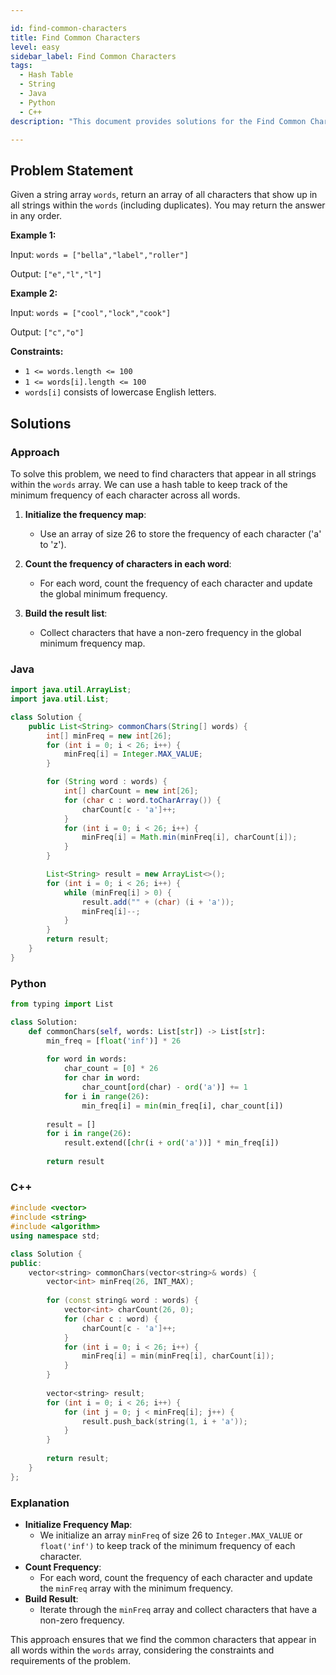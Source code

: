 ```yaml
---

id: find-common-characters
title: Find Common Characters
level: easy
sidebar_label: Find Common Characters
tags:
  - Hash Table
  - String
  - Java
  - Python
  - C++
description: "This document provides solutions for the Find Common Characters problem on LeetCode."

---
```


## Problem Statement

Given a string array `words`, return an array of all characters that show up in all strings within the `words` (including duplicates). You may return the answer in any order.

**Example 1:**

Input: `words = ["bella","label","roller"]`

Output: `["e","l","l"]`

**Example 2:**

Input: `words = ["cool","lock","cook"]`

Output: `["c","o"]`

**Constraints:**

- `1 <= words.length <= 100`
- `1 <= words[i].length <= 100`
- `words[i]` consists of lowercase English letters.

## Solutions

### Approach

To solve this problem, we need to find characters that appear in all strings within the `words` array. We can use a hash table to keep track of the minimum frequency of each character across all words.

1. **Initialize the frequency map**:
   - Use an array of size 26 to store the frequency of each character ('a' to 'z').

2. **Count the frequency of characters in each word**:
   - For each word, count the frequency of each character and update the global minimum frequency.

3. **Build the result list**:
   - Collect characters that have a non-zero frequency in the global minimum frequency map.

### Java

```java
import java.util.ArrayList;
import java.util.List;

class Solution {
    public List<String> commonChars(String[] words) {
        int[] minFreq = new int[26];
        for (int i = 0; i < 26; i++) {
            minFreq[i] = Integer.MAX_VALUE;
        }

        for (String word : words) {
            int[] charCount = new int[26];
            for (char c : word.toCharArray()) {
                charCount[c - 'a']++;
            }
            for (int i = 0; i < 26; i++) {
                minFreq[i] = Math.min(minFreq[i], charCount[i]);
            }
        }

        List<String> result = new ArrayList<>();
        for (int i = 0; i < 26; i++) {
            while (minFreq[i] > 0) {
                result.add("" + (char) (i + 'a'));
                minFreq[i]--;
            }
        }
        return result;
    }
}
```

### Python

```python
from typing import List

class Solution:
    def commonChars(self, words: List[str]) -> List[str]:
        min_freq = [float('inf')] * 26
        
        for word in words:
            char_count = [0] * 26
            for char in word:
                char_count[ord(char) - ord('a')] += 1
            for i in range(26):
                min_freq[i] = min(min_freq[i], char_count[i])
        
        result = []
        for i in range(26):
            result.extend([chr(i + ord('a'))] * min_freq[i])
        
        return result
```

### C++

```cpp
#include <vector>
#include <string>
#include <algorithm>
using namespace std;

class Solution {
public:
    vector<string> commonChars(vector<string>& words) {
        vector<int> minFreq(26, INT_MAX);
        
        for (const string& word : words) {
            vector<int> charCount(26, 0);
            for (char c : word) {
                charCount[c - 'a']++;
            }
            for (int i = 0; i < 26; i++) {
                minFreq[i] = min(minFreq[i], charCount[i]);
            }
        }
        
        vector<string> result;
        for (int i = 0; i < 26; i++) {
            for (int j = 0; j < minFreq[i]; j++) {
                result.push_back(string(1, i + 'a'));
            }
        }
        
        return result;
    }
};
```

### Explanation

- **Initialize Frequency Map**:
  - We initialize an array `minFreq` of size 26 to `Integer.MAX_VALUE` or `float('inf')` to keep track of the minimum frequency of each character.
- **Count Frequency**:
  - For each word, count the frequency of each character and update the `minFreq` array with the minimum frequency.
- **Build Result**:
  - Iterate through the `minFreq` array and collect characters that have a non-zero frequency.

This approach ensures that we find the common characters that appear in all words within the `words` array, considering the constraints and requirements of the problem.